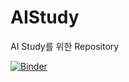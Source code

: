 # AIStudy
AI Study를 위한 Repository

[![Binder](https://mybinder.org/badge_logo.svg)](https://mybinder.org/v2/gh/solbit-git/AIStudy/master)
